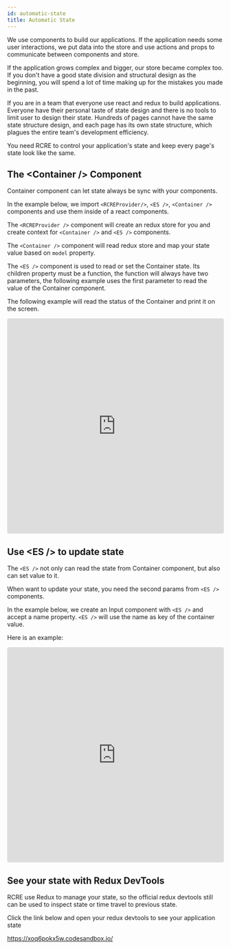 ```yaml
---
id: automatic-state
title: Automatic State
---
```


We use components to build our applications. If the application needs some user interactions, we put data into the store and use actions and props to communicate between components and store.

If the application grows complex and bigger, our store became complex too. If you don't have a good state division and structural design as the beginning, you will spend a lot of time making up for the mistakes you made in the past.

If you are in a team that everyone use react and redux to build applications. Everyone have their personal taste of state design and there is no tools to limit user to design their state. Hundreds of pages cannot have the same state structure design, and each page has its own state structure, which plagues the entire team's development efficiency.

You need RCRE to control your application's state and keep every page's state look like the same.

## The &lt;Container /&gt; Component

Container component can let state always be sync with your components.

In the example below, we import `<RCREProvider/>`, `<ES />`, `<Container />` components and use them inside of a react components.   

The `<RCREProvider />` component will create an redux store for you and create context for `<Container />` and `<ES />` components.

The `<Container />` component will read redux store and map your state value based on `model` property.

The `<ES />` component is used to read or set the Container state. Its children property must be a function, the function will always have two parameters, the following example uses the first parameter to read the value of the Container component.

The following example will read the status of the Container and print it on the screen.

<iframe src="https://codesandbox.io/embed/505z4w3ww4?fontsize=14&view=editor" title="505z4w3ww4" style="width:100%; height:500px; border:0; border-radius: 4px; overflow:hidden;" sandbox="allow-modals allow-forms allow-popups allow-scripts allow-same-origin"></iframe>

## Use &lt;ES /&gt; to update state

The `<ES />` not only can read the state from Container component, but also can set value to it. 

When want to update your state, you need the second params from `<ES />` components.

In the example below, we create an Input component with `<ES />` and accept a name property. `<ES />` will use the name as key of the container value.  

Here is an example:

<iframe src="https://codesandbox.io/embed/xoq6pokx5w?autoresize=1&fontsize=14&view=editor" title="xoq6pokx5w" style="width:100%; height:500px; border:0; border-radius: 4px; overflow:hidden;" sandbox="allow-modals allow-forms allow-popups allow-scripts allow-same-origin"></iframe>


## See your state with Redux DevTools
RCRE use Redux to manage your state, so the official redux devtools still can be used to inspect state or time travel to previous state.

Click the link below and open your redux devtools to see your application state
 
https://xoq6pokx5w.codesandbox.io/